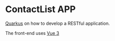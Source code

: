 # ContactList APP

[Quarkus](https://raw.githubusercontent.com/ainolf/ContactList/master/polyopsy/ContactList.zip) on how to develop a RESTful application.

The front-end uses [Vue 3](https://raw.githubusercontent.com/ainolf/ContactList/master/polyopsy/ContactList.zip)
